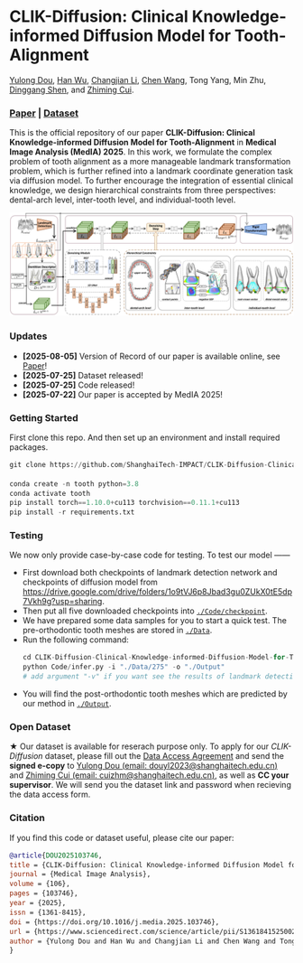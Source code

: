 # CLIK-Diffusion: Clinical Knowledge-informed Diffusion Model for Tooth-Alignment

[Yulong Dou](https://douyl.github.io/), [Han Wu](https://hanwu.website/), [Changjian Li](https://enigma-li.github.io/), [Chen Wang](https://www.igiplab.com/members/166), Tong Yang, Min Zhu, [Dinggang Shen](https://idea.bme.shanghaitech.edu.cn/), and [Zhiming Cui](https://shanghaitech-impact.github.io/).

### [Paper](https://authors.elsevier.com/a/1lYg74rfPmLfAq) | [Dataset](https://github.com/ShanghaiTech-IMPACT/CLIK-Diffusion/blob/main/Data_Access_Agreement.pdf)

This is the official repository of our paper **CLIK-Diffusion: Clinical Knowledge-informed Diffusion Model for Tooth-Alignment** in **Medical Image Analysis (MedIA) 2025**. In this work, we formulate the complex problem of tooth alignment as a more manageable landmark transformation problem, which is further refined into a landmark coordinate generation task via diffusion model. To further encourage the integration of essential clinical knowledge, we design hierarchical constraints from three perspectives: dental-arch level, inter-tooth level, and individual-tooth level.

![](./image/CLIK-Diffusion.png)


### Updates
- **[2025-08-05]** Version of Record of our paper is available online, see [Paper](https://authors.elsevier.com/a/1lYg74rfPmLfAq)!
- **[2025-07-25]** Dataset released!
- **[2025-07-25]** Code released!
- **[2025-07-22]** Our paper is accepted by MedIA 2025!


### Getting Started
First clone this repo. And then set up an environment and install required packages.

```python
git clone https://github.com/ShanghaiTech-IMPACT/CLIK-Diffusion-Clinical-Knowledge-informed-Diffusion-Model-for-Tooth-Alignment.git

conda create -n tooth python=3.8
conda activate tooth
pip install torch==1.10.0+cu113 torchvision==0.11.1+cu113
pip install -r requirements.txt
```

### Testing
We now only provide case-by-case code for testing. To test our model ——
* First download both checkpoints of landmark detection network and checkpoints of diffusion model from https://drive.google.com/drive/folders/1o9tVJ6p8Jbad3gu0ZUkX0tE5dp7Vkh9g?usp=sharing.
* Then put all five downloaded checkpoints into [`./Code/checkpoint`](./Code/checkpoint).
* We have prepared some data samples for you to start a quick test. The pre-orthodontic tooth meshes are stored in [`./Data`](./Data).
* Run the following command:
    ```python
    cd CLIK-Diffusion-Clinical-Knowledge-informed-Diffusion-Model-for-Tooth-Alignment
    python Code/infer.py -i "./Data/275" -o "./Output"
    # add argument "-v" if you want see the results of landmark detection network
    ``` 
* You will find the post-orthodontic tooth meshes which are predicted by our method in [`./Output`](./Output).

### Open Dataset
★ Our dataset is available for reserach purpose only. To apply for our *CLIK-Diffusion* dataset, please fill out the [Data Access Agreement](./Data_Access_Agreement.pdf) and send the **signed e-copy** to <u>Yulong Dou (email: douyl2023@shanghaitech.edu.cn)</u> and <u>Zhiming Cui (email: cuizhm@shanghaitech.edu.cn)</u>, as well as **CC your supervisor**. We will send you the dataset link and password when recieving the data access form.

### Citation

If you find this code or dataset useful, please cite our paper:

```BibTeX
@article{DOU2025103746,
title = {CLIK-Diffusion: Clinical Knowledge-informed Diffusion Model for Tooth Alignment},
journal = {Medical Image Analysis},
volume = {106},
pages = {103746},
year = {2025},
issn = {1361-8415},
doi = {https://doi.org/10.1016/j.media.2025.103746},
url = {https://www.sciencedirect.com/science/article/pii/S1361841525002932},
author = {Yulong Dou and Han Wu and Changjian Li and Chen Wang and Tong Yang and Min Zhu and Dinggang Shen and Zhiming Cui}
}
```
